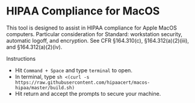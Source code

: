 # HIPAA Compliance for MacOS
This tool is designed to assist in HIPAA compliance for Apple MacOS computers. Particular consideration for Standard: workstation security, automatic logoff, and encryption. See CFR §164.310(c), §164.312(a)(2)(iii), and §164.312(a)(2)(iv).

Instructions
* Hit `Command + Space` and type `terminal` to open.
* In terminal, type `sh <(curl -s https://raw.githubusercontent.com/hipaacert/macos-hipaa/master/build.sh)`
* Hit return and accept the prompts to secure your machine.
